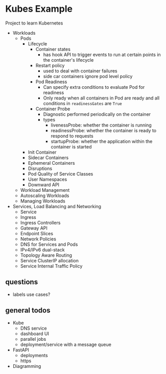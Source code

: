 # Kubes Example

Project to learn Kubernetes

- Workloads
  - Pods
    - Lifecycle
      - Container states
        - has hook API to trigger events to run at certain points in the container's lifecycle
      - Restart policy
        - used to deal with container failures
        - side car containers ignore pod level policy
      - Pod Readiness
        - Can specify extra conditions to evaluate Pod for readiness
        - Only ready when all containers in Pod are ready and all conditions in `readinessGates` are `True`
      - Container Probe
        - Diagnostic performed periodically on the container
        - types
          - livenessProbe: whether the container is running
          - readinessProbe: whether the container is ready to respond to requests
          - startupProbe: whether the application within the container is started
    - Init Container
    - Sidecar Containers
    - Ephemeral Containers
    - Disruptions
    - Pod Quality of Service Classes
    - User Namespaces
    - Downward API
  - Workload Management
  - Autoscaling Workloads
  - Managing Workloads
- Services, Load Balancing and Networking
  - Service
  - Ingress
  - Ingress Controllers
  - Gateway API
  - Endpoint Slices
  - Network Policies
  - DNS for Services and Pods
  - IPv4/IPv6 dual-stack
  - Topology Aware Routing
  - Service ClusterIP allocation
  - Service Internal Traffic Policy


## questions
- labels use cases?

## general todos
- Kube
  - DNS service
  - dashboard UI
  - parallel jobs
  - deployment/service with a message queue
- FastAPI
  - deployments
  - https
- Diagramming
